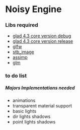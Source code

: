 <h1>Noisy Engine </H1>

<H3>Libs required</H3>

- <a href="https://glad.dav1d.de/">glad 4.3 core version debug</a>
- <a href="https://glad.dav1d.de/">glad 4.3 core version release</a>
- <a href="https://www.glfw.org/">glfw</a>
- <a href="https://github.com/nothings/stb/blob/master/stb_image.h">stb_image</a>
- <a href="https://github.com/assimp/assimp">assimp</a>
- <a href="http://glm.g-truc.net/0.9.9/index.html">glm</a>


<H3>to do list</H3>

<H5>Majors Implementations needed</H5>

- animations
- transparent material support
- basic lights
- dir lights shadows
- point lights shadows

